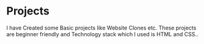 # Projects
I have Created some Basic projects like Website Clones etc. These projects are beginner friendly and Technology stack which I used is HTML and CSS..
